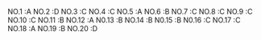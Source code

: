 NO.1 :A
NO.2 :D
NO.3 :C
NO.4 :C
NO.5 :A
NO.6 :B
NO.7 :C
NO.8 :C
NO.9 :C
NO.10 :C
NO.11 :B
NO.12 :A
N0.13 :B
NO.14 :B
N0.15 :B
N0.16 :C
NO.17 :C
NO.18 :A
NO.19 :B
NO.20 :D
